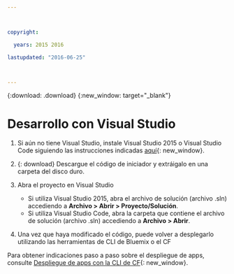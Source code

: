 ```yaml
---



copyright:

  years: 2015 2016

lastupdated: "2016-06-25"



---
```


{:download: .download}
{:new_window: target="_blank"}

# Desarrollo con Visual Studio

  1. Si aún no tiene Visual Studio, instale Visual Studio 2015 o Visual Studio Code siguiendo las instrucciones indicadas
[aquí](https://msdn.microsoft.com/en-us/library/e2h7fzkw.aspx){: new_window}.

  1. {: download} Descargue el código de iniciador y extráigalo en una carpeta del disco duro.

  1. Abra el proyecto en Visual Studio

      + Si utiliza Visual Studio 2015, abra el archivo de solución (archivo .sln) accediendo a **Archivo > Abrir > Proyecto/Solución**.
      + Si utiliza Visual Studio Code, abra la carpeta que contiene el archivo de solución (archivo .sln) accediendo a
**Archivo > Abrir**.

  1. Una vez que haya modificado el código, puede volver a desplegarlo utilizando las herramientas de CLI de Bluemix o el CF

Para obtener indicaciones paso a paso sobre el despliegue de apps, consulte
[Despliegue de apps con la CLI de CF](./install_cli.html){: new_window}.
